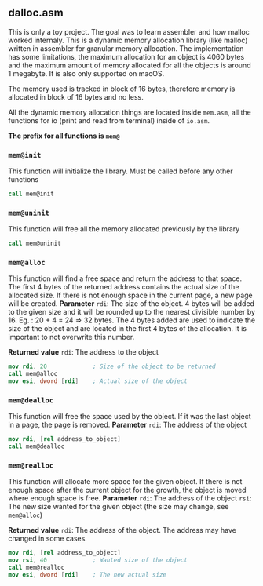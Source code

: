 ## dalloc.asm 
This is only a toy project. The goal was to learn assembler and how malloc worked internaly.
This is a dynamic memory allocation library (like malloc) written in assembler for granular memory allocation. The implementation has some limitations, the maximum allocation for an object is 4060 bytes and the maximum amount of memory allocated for all the objects is around 1 megabyte. It is also only supported on macOS.

The memory used is tracked in block of 16 bytes, therefore memory is allocated in block of 16 bytes and no less.

All the dynamic memory allocation things are located inside `mem.asm`, all the functions for io (print and read from terminal) inside of `io.asm`.

**The prefix for all functions is `mem@`**
### `mem@init`
This function will initialize the library. Must be called before any other functions

```nasm
call mem@init
```

### `mem@uninit`
This function will free all the memory allocated previously by the library

```nasm
call mem@uninit
```

### `mem@alloc`
This function will find a free space and return the address to that space. The first 4 bytes of the returned address contains the actual size of the allocated size. If there is not enough space in the current page, a new page will be created. 
**Parameter**
`rdi`: The size of the object. 4 bytes will be added to the given size and it will be rounded up to the nearest divisible number by 16. Eg. : 20 + 4 = 24 => 32 bytes. The 4 bytes added are used to indicate the size of the object and are located in the first 4 bytes of the allocation. It is important to not overwrite this number.

**Returned value**
`rdi`: The address to the object

```nasm
mov rdi, 20             ; Size of the object to be returned
call mem@alloc
mov esi, dword [rdi]    ; Actual size of the object
```

### `mem@dealloc`
This function will free the space used by the object. If it was the last object in a page, the page is removed.
**Parameter**
`rdi`: The address of the object

```nasm
mov rdi, [rel address_to_object]
call mem@dealloc
```

### `mem@realloc`
This function will allocate more space for the given object. If there is not enough space after the current object for the growth, the object is moved where enough space is free.
**Parameter**
`rdi`: The address of the object
`rsi`: The new size wanted for the given object (the size may change, see `mem@alloc`)

**Returned value**
`rdi`: The address of the object. The address may have changed in some cases.

```nasm
mov rdi, [rel address_to_object]
mov rsi, 40             ; Wanted size of the object
call mem@realloc
mov esi, dword [rdi]    ; The new actual size
```
